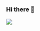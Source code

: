 ### Hi there 👋

<a href="https://github.com/gyohuangxin/gyohuangxin/blob/master/README.md">
  <img align="left" src="https://github-readme-stats.vercel.app/api?username=gyohuangxin&show_icons=true&count_private=true" />
</a>

<!--
**gyohuangxin/gyohuangxin** is a ✨ _special_ ✨ repository because its `README.md` (this file) appears on your GitHub profile.

Here are some ideas to get you started:

- 🔭 I’m currently working on ...
- 🌱 I’m currently learning ...
- 👯 I’m looking to collaborate on ...
- 🤔 I’m looking for help with ...
- 💬 Ask me about ...
- 📫 How to reach me: ...
- 😄 Pronouns: ...
- ⚡ Fun fact: ...
-->
